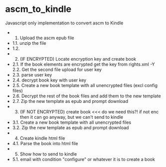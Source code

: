 # ascm_to_kindle

Javascript only implementation to convert ascm to Kindle

-    1. Upload the ascm epub file
-    1.1. unzip the file
-    1.2. 
-    2. (IF ENCRYPTED) Locate encryption key and create book
-    2.1. If the book elements are encrypted get the key from rights.xml
-Y    2.2. Get the second file upload for user key
-    2.3. parse user key
-    2.4. decrypt book key with user key
-    2.5. Create a new book template with all unencrypted files (excl config files)
-    2.6. Decrypt the rest of the book files and add them to the new template
-    2.7. Zip the new template as epub and prompt download
-    3. (IF NOT ENCRYPTED) create book <<< do we need this?! if not enc then it can go anyway, but we can't send to kindle
-    3.1. Create a new book template with all unencrypted files 
-    3.2. Zip the new template as epub and prompt download
-    4. Create kindle html file
-    4.1. Parse the book into html file 
-    5. Show how to send to kindle
-    5.1. email with condition "configure" or whatever it is to create a book

